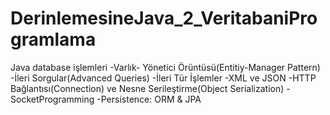 # DerinlemesineJava_2_VeritabaniProgramlama
Java database işlemleri
  -Varlık- Yönetici Örüntüsü(Entitiy-Manager Pattern)
  -İleri Sorgular(Advanced Queries)
  -İleri Tür İşlemler
  -XML ve JSON
  -HTTP Bağlantısı(Connection) ve Nesne Serileştirme(Object Serialization)
  -SocketProgramming
  -Persistence: ORM & JPA
